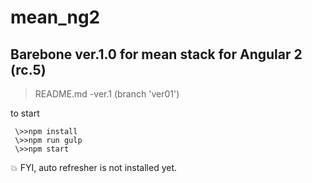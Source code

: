 # mean_ng2

## Barebone ver.1.0 for mean stack for Angular 2 (rc.5)

>README.md
>-ver.1 (branch 'ver01')

to start
```
 \>>npm install
 \>>npm run gulp
 \>>npm start
```

:boom: FYI, auto refresher is not installed yet.





